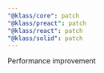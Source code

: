 ```yaml
---
"@klass/core": patch
"@klass/preact": patch
"@klass/react": patch
"@klass/solid": patch
---
```


Performance improvement
